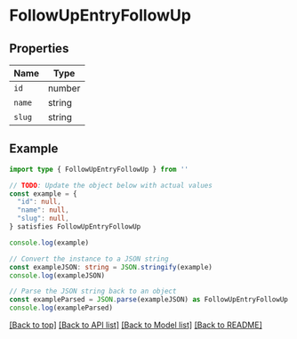 
# FollowUpEntryFollowUp


## Properties

Name | Type
------------ | -------------
`id` | number
`name` | string
`slug` | string

## Example

```typescript
import type { FollowUpEntryFollowUp } from ''

// TODO: Update the object below with actual values
const example = {
  "id": null,
  "name": null,
  "slug": null,
} satisfies FollowUpEntryFollowUp

console.log(example)

// Convert the instance to a JSON string
const exampleJSON: string = JSON.stringify(example)
console.log(exampleJSON)

// Parse the JSON string back to an object
const exampleParsed = JSON.parse(exampleJSON) as FollowUpEntryFollowUp
console.log(exampleParsed)
```

[[Back to top]](#) [[Back to API list]](../README.md#api-endpoints) [[Back to Model list]](../README.md#models) [[Back to README]](../README.md)


